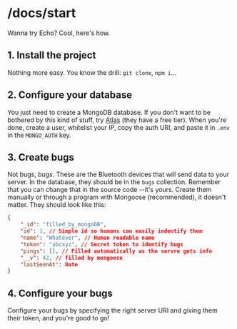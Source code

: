 # /docs/start

Wanna try Echo? Cool, here's how.

## 1. Install the project

Nothing more easy. You know the drill: `git clone`, `npm i`...

## 2. Configure your database

You just need to create a MongoDB database. If you don't want to be bothered by this kind of stuff, try [Atlas](https://www.mongodb.com/cloud/atlas) (they have a free tier).
When you're done, create a user, whitelist your IP, copy the auth URI, and paste it in `.env` in the `MONGO_AUTH` key.

## 3. Create bugs

Not bugs, _bugs_. These are the Bluetooth devices that will send data to your server. In the database, they should be in the `bugs` collection. Remember that you can change that in the source code --it's yours. Create them manually or through a program with Mongoose (recommended), it doesn't matter. They should look like this:

```json
{
	"_id": "filled_by_mongoDB",
	"id": 1, // Simple id so humans can easily indentify them
	"name": "Whatever", // Human readable name
	"token": "abcxyz", // Secret token to identify bugs
	"pings": [], // Filled automatically as the servre gets info
	"__v": 42, // filled by mongoose
	"lastSeenAt": Date
}
```

## 4. Configure your bugs

Configure your bugs by specifying the right server URI and giving them their token, and you're good to go!
